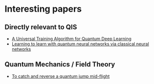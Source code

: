 # Interesting papers

## Directly relevant to QIS
  - [A Universal Training Algorithm for Quantum Deep Learning](https://arxiv.org/abs/1806.09729)
  - [Learning to learn with quantum neural networks via classical neural networks](https://arxiv.org/abs/1907.05415)

## Quantum Mechanics / Field Theory
  - [To catch and reverse a quantum jump mid-flight](https://arxiv.org/abs/1803.00545)
